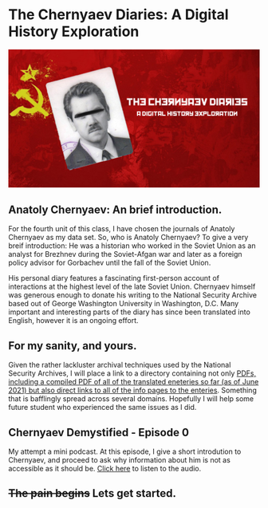 # The Chernyaev Diaries: A Digital History Exploration
![banner](https://raw.githubusercontent.com/BSheskay/DH-Exploration-Exercise/gh-pages/banner2.png)
## Anatoly Chernyaev: An brief introduction.

For the fourth unit of this class, I have chosen the journals of Anatoly Chernyaev as my data set. So, who is Anatoly Chernyaev? To give a very breif introduction: He was a historian who worked in the Soviet Union as an analyst for Brezhnev during the Soviet-Afgan war and later as a foreign policy advisor for Gorbachev until the fall of the Soviet Union. 

His personal diary features a fascinating first-person account of interactions at the highest level of the late Soviet Union. Chernyaev himself was generous enough to donate his writing to the National Security Archive based out of George Washington University in Washington, D.C. Many important and interesting parts of the diary has since been translated into English, however it is an ongoing effort.

## For my sanity, and yours.

Given the rather lackluster archival techniques used by the National Security Archives, I will place a link to a directory containing not only [PDFs, including a compiled PDF of all of the translated eneteries so far (as of June 2021) but also direct links to all of the info pages to the enteries](https://github.com/BSheskay/DH-Exploration-Exercise/tree/archive). Something that is bafflingly spread across several domains. Hopefully I will help some future student who experienced the same issues as I did.

## Chernyaev Demystified - Episode 0
My attempt a mini podcast. At this episode, I give a short introdution to Chernyaev, and proceed to ask why information about him is not as accessible as it should be. [Click here](/podcast.mp3) to listen to the audio.

## ~~The pain begins~~ Lets get started.
